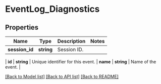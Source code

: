 # EventLog_Diagnostics

## Properties
Name | Type | Description | Notes
------------ | ------------- | ------------- | -------------
**session_id** | **string** | Session ID.
 | 
**id** | **string** | Unique identifier for this event.
 | 
**name** | **string** | Name of the event.
 | 

[[Back to Model list]](../README.md#documentation-for-models) [[Back to API list]](../README.md#documentation-for-api-endpoints) [[Back to README]](../README.md)

